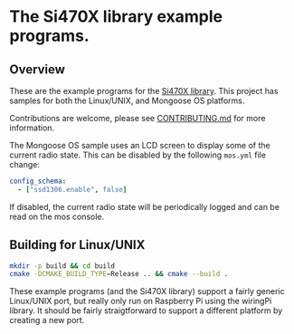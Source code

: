 # The Si470X library example programs.

## Overview

These are the example programs for the
[Si470X library](http://github.com/cmumford/si470x). This project
has samples for both the Linux/UNIX, and Mongoose OS platforms.

Contributions are welcome, please see [CONTRIBUTING.md](CONTRIBUTING.md)
for more information.

The Mongoose OS sample uses an LCD screen to display some of the
current radio state. This can be disabled by the following `mos.yml`
file change:

```yaml
config_schema:
  - ["ssd1306.enable", false]
```

If disabled, the current radio state will be periodically logged
and can be read on the mos console.

## Building for Linux/UNIX

```sh
mkdir -p build && cd build
cmake -DCMAKE_BUILD_TYPE=Release .. && cmake --build .
```

These example programs (and the Si470X library) support a fairly
generic Linux/UNIX port, but really only run on Raspberry Pi
using the wiringPi library. It should be fairly straigtforward
to support a different platform by creating a new port.

